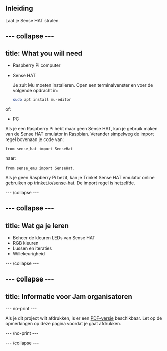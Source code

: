 ## Inleiding

Laat je Sense HAT stralen.

--- collapse ---
---
title: What you will need
---

- Raspberry Pi computer
- Sense HAT
    
    Je zult Mu moeten installeren. Open een terminalvenster en voer de volgende opdracht in:
    
    ```bash
    sudo apt install mu-editor
    ```

of:

- PC

Als je een Raspberry Pi hebt maar geen Sense HAT, kan je gebruik maken van de Sense HAT emulator in Raspbian. Verander simpelweg de import regel bovenaan je code van:

`from sense_hat import SenseHat`

naar:

`from sense_emu import SenseHat`.

Als je geen Raspberry Pi bezit, kan je Trinket Sense HAT emulator online gebruiken op [trinket.io/sense-hat](https://trinket.io/sense-hat). De import regel is hetzelfde.

--- /collapse ---

--- collapse ---
---
title: Wat ga je leren
---

- Beheer de kleuren LEDs van Sense HAT
- RGB kleuren
- Lussen en iteraties
- Willekeurigheid

--- /collapse ---

--- collapse ---
---
title: Informatie voor Jam organisatoren
---

--- no-print ---

Als je dit project wilt afdrukken, is er een [PDF-versie](https://github.com/raspberrypilearning/jam-worksheets/raw/master/pdf/Sense-HAT-Random-Sparkles.pdf) beschikbaar. Let op de opmerkingen op deze pagina voordat je gaat afdrukken.

--- /no-print ---

--- /collapse ---